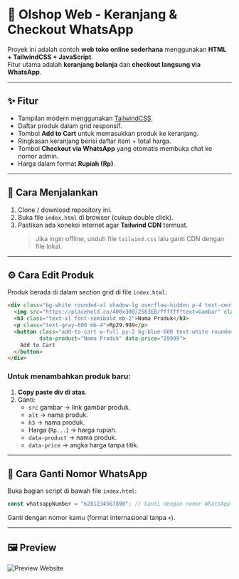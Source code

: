 # 🛒 Olshop Web - Keranjang & Checkout WhatsApp

Proyek ini adalah contoh **web toko online sederhana** menggunakan **HTML + TailwindCSS + JavaScript**.  
Fitur utama adalah **keranjang belanja** dan **checkout langsung via WhatsApp**.

---

## ✨ Fitur
- Tampilan modern menggunakan [TailwindCSS](https://tailwindcss.com/).
- Daftar produk dalam grid responsif.
- Tombol **Add to Cart** untuk memasukkan produk ke keranjang.
- Ringkasan keranjang berisi daftar item + total harga.
- Tombol **Checkout via WhatsApp** yang otomatis membuka chat ke nomor admin.
- Harga dalam format **Rupiah (Rp)**.

---

## 🚀 Cara Menjalankan
1. Clone / download repository ini.
2. Buka file `index.html` di browser (cukup double click).
3. Pastikan ada koneksi internet agar **Tailwind CDN** termuat.  
   > Jika ingin offline, unduh file `tailwind.css` lalu ganti CDN dengan file lokal.

---

## ⚙️ Cara Edit Produk
Produk berada di dalam section grid di file `index.html`:

```html
<div class="bg-white rounded-xl shadow-lg overflow-hidden p-4 text-center">
  <img src="https://placehold.co/400x300/2563EB/ffffff?text=Gambar" class="w-full h-48 object-cover mb-4" alt="Nama Produk">
  <h3 class="text-xl font-semibold mb-2">Nama Produk</h3>
  <p class="text-gray-600 mb-4">Rp29.999</p>
  <button class="add-to-cart w-full py-2 bg-blue-600 text-white rounded-lg hover:bg-blue-700 transition-colors"
          data-product="Nama Produk" data-price="29999">
    Add to Cart
  </button>
</div>
```

### Untuk menambahkan produk baru:
1. **Copy paste div di atas**.
2. Ganti:
   - `src` gambar → link gambar produk.
   - `alt` → nama produk.
   - `h3` → nama produk.
   - Harga (`Rp...`) → harga rupiah.
   - `data-product` → nama produk.
   - `data-price` → angka harga tanpa titik.

---

## 📲 Cara Ganti Nomor WhatsApp
Buka bagian script di bawah file `index.html`:

```js
const whatsappNumber = "6281234567890"; // Ganti dengan nomor WhatsApp kamu
```

Ganti dengan nomor kamu (format internasional tanpa `+`).

---

## 🖼️ Preview
![Preview Website](https://placehold.co/1200x600/2563EB/ffffff?text=Olshop+Web+Preview)